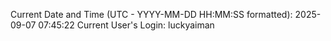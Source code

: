 Current Date and Time (UTC - YYYY-MM-DD HH:MM:SS formatted): 2025-09-07 07:45:22
Current User's Login: luckyaiman
